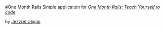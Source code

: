 #One Month Rails
Simple applicaiton for
[*One Month Rails: Teach Yourself to code*](http://onemonthrails.com)

by [Jezzrel Uligan](http://jezzreluligan.com)